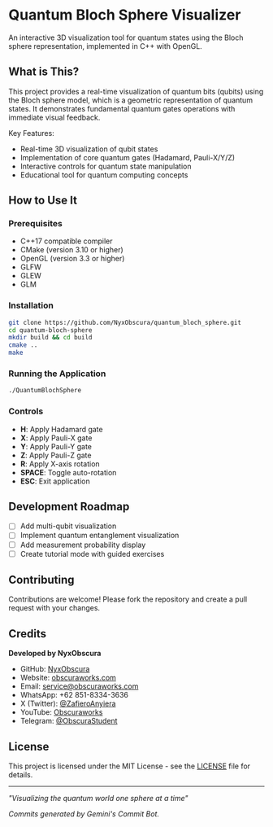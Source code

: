 
# Quantum Bloch Sphere Visualizer

An interactive 3D visualization tool for quantum states using the Bloch sphere representation, implemented in C++ with OpenGL.

## What is This?

This project provides a real-time visualization of quantum bits (qubits) using the Bloch sphere model, which is a geometric representation of quantum states. It demonstrates fundamental quantum gates operations with immediate visual feedback.

Key Features:
- Real-time 3D visualization of qubit states
- Implementation of core quantum gates (Hadamard, Pauli-X/Y/Z)
- Interactive controls for quantum state manipulation
- Educational tool for quantum computing concepts

## How to Use It

### Prerequisites
- C++17 compatible compiler
- CMake (version 3.10 or higher)
- OpenGL (version 3.3 or higher)
- GLFW
- GLEW
- GLM

### Installation
```bash
git clone https://github.com/NyxObscura/quantum_bloch_sphere.git
cd quantum-bloch-sphere
mkdir build && cd build
cmake ..
make
```

### Running the Application
```bash
./QuantumBlochSphere
```

### Controls
- **H**: Apply Hadamard gate
- **X**: Apply Pauli-X gate
- **Y**: Apply Pauli-Y gate
- **Z**: Apply Pauli-Z gate
- **R**: Apply X-axis rotation
- **SPACE**: Toggle auto-rotation
- **ESC**: Exit application

## Development Roadmap
- [ ] Add multi-qubit visualization
- [ ] Implement quantum entanglement visualization
- [ ] Add measurement probability display
- [ ] Create tutorial mode with guided exercises

## Contributing
Contributions are welcome! Please fork the repository and create a pull request with your changes.

## Credits
**Developed by NyxObscura**  
- GitHub: [NyxObscura](https://github.com/NyxObscura)  
- Website: [obscuraworks.com](https://obscuraworks.com)  
- Email: service@obscuraworks.com  
- WhatsApp: +62 851-8334-3636  
- X (Twitter): [@ZafieroAnyiera](https://twitter.com/ZafieroAnyiera)  
- YouTube: [Obscuraworks](https://youtube.com/Obscuraworks)  
- Telegram: [@ObscuraStudent](https://t.me/ObscuraStudent)  

## License
This project is licensed under the MIT License - see the [LICENSE](LICENSE) file for details.

---

*"Visualizing the quantum world one sphere at a time"*


*Commits generated by Gemini's Commit Bot.*